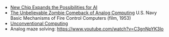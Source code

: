 
* [New Chip Expands the Possibilities for AI](https://www.quantamagazine.org/a-brain-inspired-chip-can-run-ai-with-far-less-energy-20221110/)
* [The Unbelievable Zombie Comeback of Analog Computing](https://archive.is/ZMTku)
U.S. Navy Basic Mechanisms of Fire Control Computers (film, 1953)
* [Unconventional Computing](https://www.youtube.com/watch?v=szTtg302Hic)
* Analog maze solving: https://www.youtube.com/watch?v=C3gnNpYK3lo